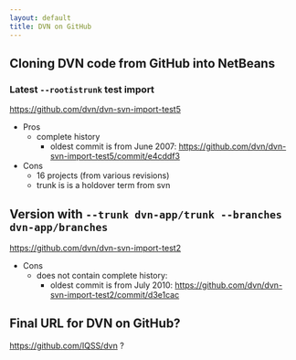 ```yaml
---
layout: default
title: DVN on GitHub
---
```

## Cloning DVN code from GitHub into NetBeans

### Latest `--rootistrunk` test import

https://github.com/dvn/dvn-svn-import-test5

- Pros
    - complete history
        - oldest commit is from June 2007: https://github.com/dvn/dvn-svn-import-test5/commit/e4cddf3
- Cons
    - 16 projects (from various revisions)
    - trunk is is a holdover term from svn

## Version with `--trunk dvn-app/trunk --branches dvn-app/branches`

https://github.com/dvn/dvn-svn-import-test2

- Cons
    - does not contain complete history:
        - oldest commit is from July 2010: https://github.com/dvn/dvn-svn-import-test2/commit/d3e1cac

## Final URL for DVN on GitHub?

https://github.com/IQSS/dvn ?
